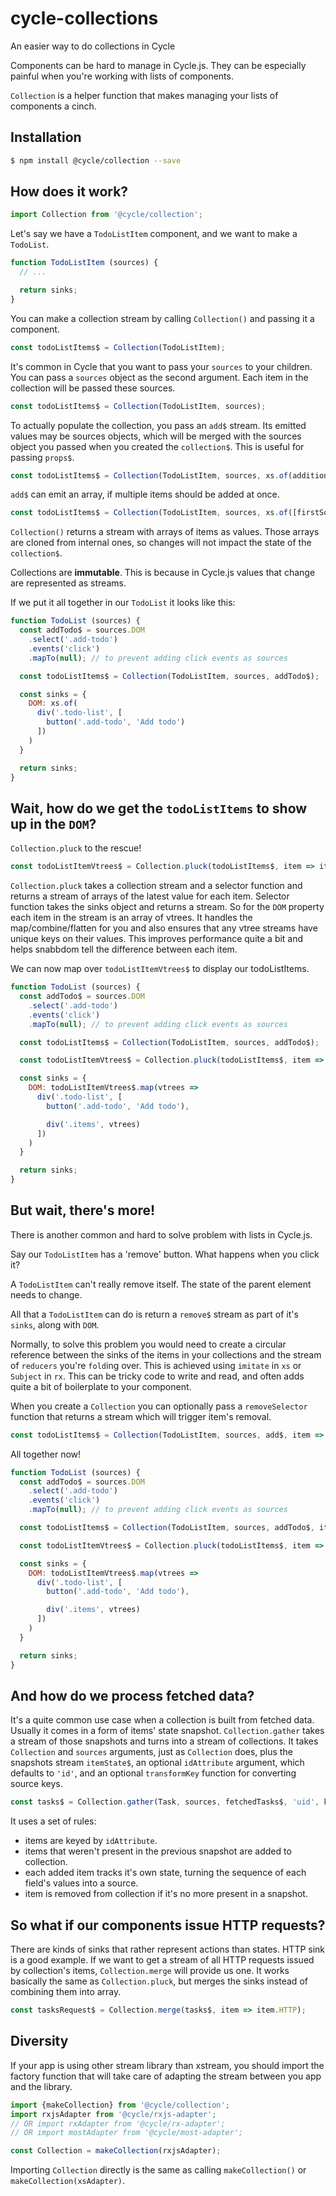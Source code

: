 # cycle-collections
An easier way to do collections in Cycle

Components can be hard to manage in Cycle.js. They can be especially painful when you're working with lists of components.

`Collection` is a helper function that makes managing your lists of components a cinch.

Installation
---
```bash
$ npm install @cycle/collection --save
```

How does it work?
---

<!-- share-code-between-examples -->

```js
import Collection from '@cycle/collection';
```

Let's say we have a `TodoListItem` component, and we want to make a `TodoList`.

```js
function TodoListItem (sources) {
  // ...

  return sinks;
}
```

You can make a collection stream by calling `Collection()` and passing it a component.

```js
const todoListItems$ = Collection(TodoListItem);
```

It's common in Cycle that you want to pass your `sources` to your children. You can pass a `sources` object as the second argument. Each item in the collection will be passed these sources.

```js
const todoListItems$ = Collection(TodoListItem, sources);
```

To actually populate the collection, you pass an `add$` stream. Its emitted values may be sources objects, which will be merged with the sources object you passed when you created the `collection$`. This is useful for passing `props$`.

```js
const todoListItems$ = Collection(TodoListItem, sources, xs.of(additionalSources));
```

`add$` can emit an array, if multiple items should be added at once.

```js
const todoListItems$ = Collection(TodoListItem, sources, xs.of([firstSources, secondSources]));
```

`Collection()` returns a stream with arrays of items as values. Those arrays are cloned from internal ones, so changes will not impact the state of the `collection$`.

Collections are **immutable**. This is because in Cycle.js values that change are represented as streams.

If we put it all together in our `TodoList` it looks like this:

```js
function TodoList (sources) {
  const addTodo$ = sources.DOM
    .select('.add-todo')
    .events('click')
    .mapTo(null); // to prevent adding click events as sources

  const todoListItems$ = Collection(TodoListItem, sources, addTodo$);

  const sinks = {
    DOM: xs.of(
      div('.todo-list', [
        button('.add-todo', 'Add todo')
      ])
    )
  }

  return sinks;
}
```

Wait, how do we get the `todoListItems` to show up in the `DOM`?
---

`Collection.pluck` to the rescue!

```js
const todoListItemVtrees$ = Collection.pluck(todoListItems$, item => item.DOM);
```

`Collection.pluck` takes a collection stream and a selector function and returns a stream of arrays of the latest value for each item. Selector function takes the sinks object and returns a stream. So for the `DOM` property each item in the stream is an array of vtrees. It handles the map/combine/flatten for you and also ensures that any vtree streams have unique keys on their values. This improves performance quite a bit and helps snabbdom tell the difference between each item.

We can now map over `todoListItemVtrees$` to display our todoListItems.

```js
function TodoList (sources) {
  const addTodo$ = sources.DOM
    .select('.add-todo')
    .events('click')
    .mapTo(null); // to prevent adding click events as sources

  const todoListItems$ = Collection(TodoListItem, sources, addTodo$);

  const todoListItemVtrees$ = Collection.pluck(todoListItems$, item => item.DOM);

  const sinks = {
    DOM: todoListItemVtrees$.map(vtrees =>
      div('.todo-list', [
        button('.add-todo', 'Add todo'),

        div('.items', vtrees)
      ])
    )
  }

  return sinks;
}
```

But wait, there's more!
---

There is another common and hard to solve problem with lists in Cycle.js.

Say our `TodoListItem` has a 'remove' button. What happens when you click it?

A `TodoListItem` can't really remove itself. The state of the parent element needs to change.

All that a `TodoListItem` can do is return a `remove$` stream as part of it's `sinks`, along with `DOM`.

Normally, to solve this problem you would need to create a circular reference between the sinks of the items in your collections and the stream of `reducers` you're `fold`ing over. This is achieved using `imitate` in `xs` or `Subject` in `rx`. This can be tricky code to write and read, and often adds quite a bit of boilerplate to your component.

When you create a `Collection` you can optionally pass a `removeSelector` function that returns a stream which will trigger item's removal.

```js
const todoListItems$ = Collection(TodoListItem, sources, add$, item => item.remove$);
```

All together now!

```js
function TodoList (sources) {
  const addTodo$ = sources.DOM
    .select('.add-todo')
    .events('click')
    .mapTo(null); // to prevent adding click events as sources

  const todoListItems$ = Collection(TodoListItem, sources, addTodo$, item => item.remove$);

  const todoListItemVtrees$ = Collection.pluck(todoListItems$, item => item.DOM);

  const sinks = {
    DOM: todoListItemVtrees$.map(vtrees =>
      div('.todo-list', [
        button('.add-todo', 'Add todo'),

        div('.items', vtrees)
      ])
    )
  }

  return sinks;
}
```

And how do we process fetched data?
---

It's a quite common use case when a collection is built from fetched data. Usually it comes in a form of items' state snapshot. `Collection.gather` takes a stream of those snapshots and turns into a stream of collections. It takes `Collection` and `sources` arguments, just as `Collection` does, plus the snapshots stream `itemState$`, an optional `idAttribute` argument, which defaults to `'id'`, and an optional `transformKey` function for converting source keys.

```js
const tasks$ = Collection.gather(Task, sources, fetchedTasks$, 'uid', key => `${key}$`) // converts 'props' in snapshots to 'props$' in sources
```

It uses a set of rules:

- items are keyed by `idAttribute`.
- items that weren't present in the previous snapshot are added to collection.
- each added item tracks it's own state, turning the sequence of each field's values into a source.
- item is removed from collection if it's no more present in a snapshot.

So what if our components issue HTTP requests?
---

There are kinds of sinks that rather represent actions than states. HTTP sink is a good example. If we want to get a stream of all HTTP requests issued by collection's items, `Collection.merge` will provide us one. It works basically the same as `Collection.pluck`, but merges the sinks instead of combining them into array.

```js
const tasksRequest$ = Collection.merge(tasks$, item => item.HTTP);
```

Diversity
---

If your app is using other stream library than xstream, you should import the factory function that will take care of adapting the stream between you app and the library.

```js
import {makeCollection} from '@cycle/collection';
import rxjsAdapter from '@cycle/rxjs-adapter';
// OR import rxAdapter from '@cycle/rx-adapter';
// OR import mostAdapter from '@cycle/most-adapter';

const Collection = makeCollection(rxjsAdapter);
```

Importing `Collection` directly is the same as calling `makeCollection()` or `makeCollection(xsAdapter)`.
